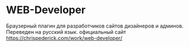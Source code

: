 # WEB-Developer
Браузерный плагин для разработчиков сайтов дизайнеров и админов. Переведен на русский язык.
официальный сайт https://chrispederick.com/work/web-developer/
